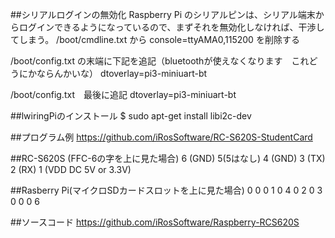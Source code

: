 ##シリアルログインの無効化
Raspberry Pi のシリアルピンは、シリアル端末からログインできるようになっているので、まずそれを無効化しなければ、干渉してしまう。
/boot/cmdline.txt から console=ttyAMA0,115200 を削除する

/boot/config.txt の末端に下記を追記（bluetoothが使えなくなります　これどうにかならんかいな）
dtoverlay=pi3-miniuart-bt


/boot/config.txt　最後に追記
dtoverlay=pi3-miniuart-bt

##lwiringPiのインストール
$ sudo apt-get install libi2c-dev

##プログラム例
https://github.com/iRosSoftware/RC-S620S-StudentCard


##RC-S620S (FFC-6の字を上に見た場合)
6 (GND)
5(5はなし)
4 (GND)
3 (TX) 
2 (RX)
1 (VDD DC 5V or 3.3V)

##Rasberry Pi(マイクロSDカードスロットを上に見た場合)
0 0
0 1 
0 4
0 2
0 3
0 0
0 6

##ソースコード
https://github.com/iRosSoftware/Raspberry-RCS620S

